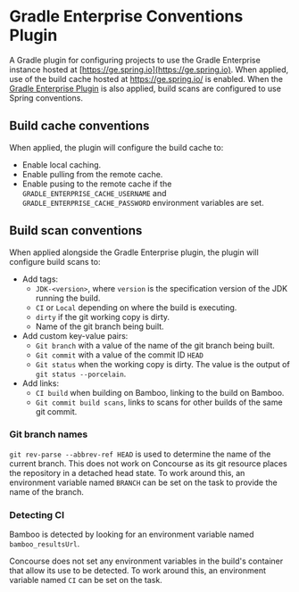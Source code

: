 # Gradle Enterprise Conventions Plugin

A Gradle plugin for configuring projects to use the Gradle Enterprise instance hosted at [https://ge.spring.io](https://ge.spring.io).
When applied, use of the build cache hosted at https://ge.spring.io/ is enabled.
When the [Gradle Enterprise Plugin](https://plugins.gradle.org/plugin/com.gradle.enterprise) is also applied, build scans are configured to use Spring conventions.

## Build cache conventions

When applied, the plugin will configure the build cache to:

- Enable local caching.
- Enable pulling from the remote cache.
- Enable pusing to the remote cache if the `GRADLE_ENTERPRISE_CACHE_USERNAME` and `GRADLE_ENTERPRISE_CACHE_PASSWORD` environment variables are set.

## Build scan conventions

When applied alongside the Gradle Enterprise plugin, the plugin will configure build scans to:

- Add tags:
    - `JDK-<version>`, where `version` is the specification version of the JDK running the build.
    - `CI` or `Local` depending on where the build is executing.
    - `dirty` if the git working copy is dirty.
    - Name of the git branch being built.
- Add custom key-value pairs:
    - `Git branch` with a value of the name of the git branch being built.
    - `Git commit` with a value of the commit ID `HEAD`
    - `Git status` when the working copy is dirty.
      The value is the output of `git status --porcelain`.
 - Add links:
    - `CI build` when building on Bamboo, linking to the build on Bamboo.
    - `Git commit build scans`, links to scans for other builds of the same git commit.

### Git branch names

`git rev-parse --abbrev-ref HEAD` is used to determine the name of the current branch.
This does not work on Concourse as its git resource places the repository in a detached head state.
To work around this, an environment variable named `BRANCH` can be set on the task to provide the name of the branch.

### Detecting CI

Bamboo is detected by looking for an environment variable named `bamboo_resultsUrl`.

Concourse does not set any environment variables in the build's container that allow its use to be detected.
To work around this, an environment variable named `CI` can be set on the task.